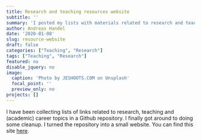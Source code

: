 ```yaml
---
title: Research and teaching resources website
subtitle: ''
summary: 'I posted my lists with materials related to research and teaching as a website.'
author: Andreas Handel
date: '2020-01-08'
slug: resource-website
draft: false
categories: ["Teaching", "Research"]
tags: ["Teaching", "Research"]
featured: no
disable_jquery: no
image:
  caption: 'Photo by JESHOOTS.COM on Unsplash'
  focal_point: ''
  preview_only: no
projects: []
---
```





I have been collecting lists of links related to research, teaching and (academic) career topics in a Github repository.
I finally got around to doing some cleanup. I turned the repository into a small website. You can find this site [here](https://andreashandel.github.io/research-and-teaching-resources/). 
